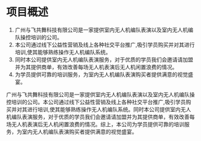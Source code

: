 # 项目概述

1. 广州与飞共舞科技有限公司是一家提供室内无人机编队表演以及室内无人机编队操控培训的公司。
2. 本公司通过线下公益性营销及线上各种社交平台推广,吸引学员购买并对其进行培训,使其能够熟练操作无人机编队系统。
3. 同时本公司提供室内无人机编队表演服务，对于优质的学员我们会邀请请加盟并为其提供商单，有效改善每场无人机表演后无人机闲置浪费的情况。
4. 为学员提供可靠的培训服务，为室内无人机编队表演购买者提供满意的视觉盛宴。

广州与飞共舞科技有限公司是一家提供室内无人机编队表演以及室内无人机编队操控培训的公司。本公司通过线下公益性营销及线上各种社交平台推广,吸引学员购买并对其进行培训,使其能够熟练操作无人机编队系统。同时本公司提供室内无人机编队表演服务，对于优质的学员我们会邀请请加盟并为其提供商单，有效改善每场无人机表演后无人机闲置浪费的情况。综上，本公司为学员提供可靠的培训服务，为室内无人机编队表演购买者提供满意的视觉盛宴。
